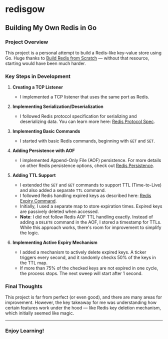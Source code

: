 # redisgow

## Building My Own Redis in Go

### Project Overview
This project is a personal attempt to build a Redis-like key-value store using Go. Huge thanks to [Build Redis from Scratch](https://www.build-redis-from-scratch.dev/en/introduction) — without that resource, starting would have been much harder.

### Key Steps in Development
1. **Creating a TCP Listener**
   - I implemented a TCP listener that uses the same port as Redis.

2. **Implementing Serialization/Deserialization**
   - I followed Redis protocol specification for serializing and deserializing data. You can learn more here: [Redis Protocol Spec](https://redis.io/docs/latest/develop/reference/protocol-spec/).

3. **Implementing Basic Commands**
   - I started with basic Redis commands, beginning with `GET` and `SET`.

4. **Adding Persistence with AOF**
   - I implemented Append-Only File (AOF) persistence. For more details on other Redis persistence options, check out [Redis Persistence](https://redis.io/docs/latest/operate/oss_and_stack/management/persistence/).

5. **Adding TTL Support**
   - I extended the `SET` and `GET` commands to support TTL (Time-to-Live) and also added a separate `TTL` command.
   - I followed Redis handling expired keys as described here: [Redis Expiry Command](https://redis.io/docs/latest/commands/expire/).
   - Initially, I used a separate map to store expiration times. Expired keys are passively deleted when accessed.
   - **Note**: I did not follow Redis AOF TTL handling exactly. Instead of adding a `DELETE` command in the AOF, I stored a timestamp for TTLs. While this approach works, there's room for improvement to simplify the logic.

6. **Implementing Active Expiry Mechanism**
   - I added a mechanism to actively delete expired keys. A ticker triggers every second, and it randomly checks 50% of the keys in the TTL map.
   - If more than 75% of the checked keys are not expired in one cycle, the process stops. The next sweep will start after 1 second.

### Final Thoughts
This project is far from perfect (or even good), and there are many areas for improvement. However, the key takeaway for me was understanding how certain features work under the hood — like Redis key deletion mechanism, which initially seemed like magic.

---

### Enjoy Learning!
